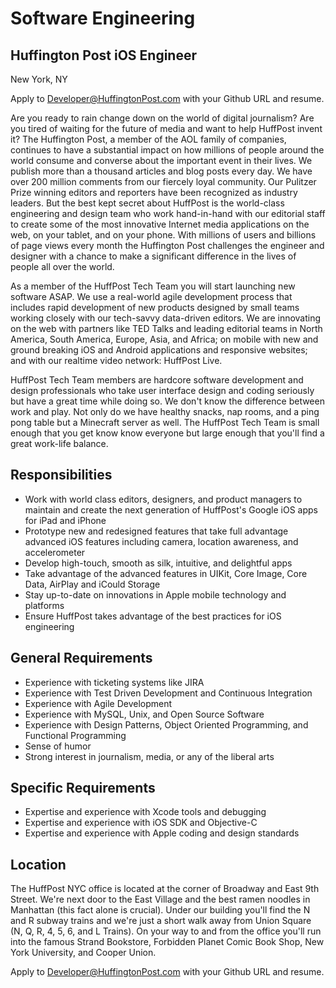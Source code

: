 Software Engineering
====================
Huffington Post iOS Engineer
----------------------------
New York, NY

Apply to Developer@HuffingtonPost.com with your Github URL and resume.

Are you ready to rain change down on the world of digital journalism? Are you tired of waiting for the future of media and want to help HuffPost invent it? The Huffington Post, a member of the AOL family of companies, continues to have a substantial impact on how millions of people around the world consume and converse about the important event in their lives. We publish more than a thousand articles and blog posts every day. We have over 200 million comments from our fiercely loyal community. Our Pulitzer Prize winning editors and reporters have been recognized as industry leaders. But the best kept secret about HuffPost is the world-class engineering and design team who work hand-in-hand with our editorial staff to create some of the most innovative Internet media applications on the web, on your tablet, and on your phone. With millions of users and billions of page views every month the Huffington Post challenges the engineer and designer with a chance to make a significant difference in the lives of people all over the world.

As a member of the HuffPost Tech Team you will start launching new software ASAP. We use a real-world agile development process that includes rapid development of new products designed by small teams working closely with our tech-savvy data-driven editors. We are innovating on the web with partners like TED Talks and leading editorial teams in North America, South America, Europe, Asia, and Africa; on mobile with new and ground breaking iOS and Android applications and responsive websites; and with our realtime video network: HuffPost Live.

HuffPost Tech Team members are hardcore software development and design professionals who take user interface design and coding seriously but have a great time while doing so. We don't know the difference between work and play. Not only do we have healthy snacks, nap rooms, and a ping pong table but a Minecraft server as well. The HuffPost Tech Team is small enough that you get know know everyone but large enough that you'll find a great work-life balance.

Responsibilities
----------------
* Work with world class editors, designers, and product managers to maintain and create the next generation of HuffPost's Google iOS apps for iPad and iPhone
* Prototype new and redesigned features that take full advantage advanced iOS features including camera, location awareness, and accelerometer  
* Develop high-touch, smooth as silk, intuitive, and delightful apps
* Take advantage of the advanced features in UIKit, Core Image, Core Data, AirPlay and iCould Storage
* Stay up-to-date on innovations in Apple mobile technology and platforms
* Ensure HuffPost takes advantage of the best practices for iOS engineering

General Requirements
--------------------
* Experience with ticketing systems like JIRA
* Experience with Test Driven Development and Continuous Integration
* Experience with Agile Development
* Experience with MySQL, Unix, and Open Source Software
* Experience with Design Patterns, Object Oriented Programming, and Functional Programming
* Sense of humor
* Strong interest in journalism, media, or any of the liberal arts

Specific Requirements
---------------------
* Expertise and experience with Xcode tools and debugging
* Expertise and experience with iOS SDK and Objective-C
* Expertise and experience with Apple coding and design standards

Location
--------
The HuffPost NYC office is located at the corner of Broadway and East 9th Street. We're next door to the East Village and the best ramen noodles in Manhattan (this fact alone is crucial). Under our building you'll find the N and R subway trains and we're just a short walk away from Union Square (N, Q, R, 4, 5, 6, and L Trains). On your way to and from the office you'll run into the famous Strand Bookstore, Forbidden Planet Comic Book Shop, New York University, and Cooper Union.

Apply to Developer@HuffingtonPost.com with your Github URL and resume.


